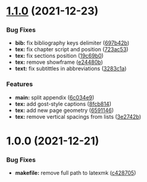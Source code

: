 # [1.1.0](https://github.com/yamadharma/academic-term-paper-markdown-template/compare/v1.0.0...v1.1.0) (2021-12-23)


### Bug Fixes

* **bib:** fix bibliography keys delimiter ([697b42b](https://github.com/yamadharma/academic-term-paper-markdown-template/commit/697b42b2056243b431fc20f35b0a5f6f6a46f744))
* **tex:** fix chapter script and position ([723ac53](https://github.com/yamadharma/academic-term-paper-markdown-template/commit/723ac531d1f524b5886256eb3b490180806b8c11))
* **tex:** fix sections position ([19c69b0](https://github.com/yamadharma/academic-term-paper-markdown-template/commit/19c69b04422257b0d1960ec1aeded6348719d2b2))
* **tex:** remove showframe ([e24480b](https://github.com/yamadharma/academic-term-paper-markdown-template/commit/e24480bd9488360a57a912ff00686503be5260bc))
* **text:** fix subtittles in abbreviations ([3283c1a](https://github.com/yamadharma/academic-term-paper-markdown-template/commit/3283c1ad631f5e24eb972cc30ca32a5b2da7fea7))


### Features

* **main:** split appendix ([6c034e9](https://github.com/yamadharma/academic-term-paper-markdown-template/commit/6c034e930bc120f03b1c833e651f4691ea059540))
* **tex:** add gost-style captions ([8fcb814](https://github.com/yamadharma/academic-term-paper-markdown-template/commit/8fcb814b0ad8d2f8dbb994a00a80f2aed21a1e50))
* **tex:** add new page geometry ([6591146](https://github.com/yamadharma/academic-term-paper-markdown-template/commit/65911469e3e5503b160e90053a2027ef18b02da4))
* **tex:** remove vertical spacings from lists ([3e2742b](https://github.com/yamadharma/academic-term-paper-markdown-template/commit/3e2742beecbf0c7903bb0d25c1cc4e34a2aedc6f))



# 1.0.0 (2021-12-21)


### Bug Fixes

* **makefile:** remove full path to latexmk ([c428705](https://github.com/yamadharma/academic-term-paper-markdown-template/commit/c428705f6eeba616394126c180cce0bfcb47e760))




